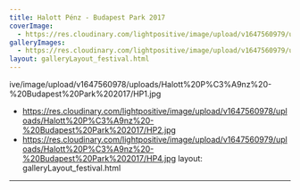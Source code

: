 ```yaml
---
title: Halott Pénz - Budapest Park 2017
coverImage:
  - https://res.cloudinary.com/lightpositive/image/upload/v1647560979/uploads/Halott%20P%C3%A9nz%20-%20Budapest%20Park%202017/HP3.jpg
galleryImages: 
  - https://res.cloudinary.com/lightpositive/image/upload/v1647560979/uploads/Halott%20P%C3%A9nz%20-%20Budapest%20Park%202017/HP3.jpg
layout: galleryLayout_festival.html
---
```

ive/image/upload/v1647560978/uploads/Halott%20P%C3%A9nz%20-%20Budapest%20Park%202017/HP1.jpg
  - https://res.cloudinary.com/lightpositive/image/upload/v1647560978/uploads/Halott%20P%C3%A9nz%20-%20Budapest%20Park%202017/HP2.jpg
  - https://res.cloudinary.com/lightpositive/image/upload/v1647560979/uploads/Halott%20P%C3%A9nz%20-%20Budapest%20Park%202017/HP4.jpg
layout: galleryLayout_festival.html
---

